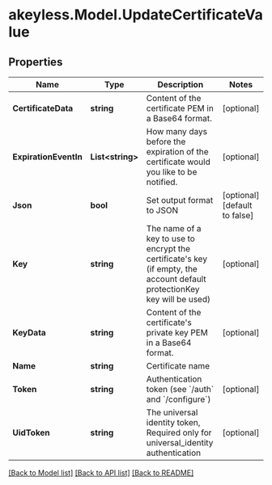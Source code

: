# akeyless.Model.UpdateCertificateValue

## Properties

Name | Type | Description | Notes
------------ | ------------- | ------------- | -------------
**CertificateData** | **string** | Content of the certificate PEM in a Base64 format. | [optional] 
**ExpirationEventIn** | **List&lt;string&gt;** | How many days before the expiration of the certificate would you like to be notified. | [optional] 
**Json** | **bool** | Set output format to JSON | [optional] [default to false]
**Key** | **string** | The name of a key to use to encrypt the certificate&#39;s key (if empty, the account default protectionKey key will be used) | [optional] 
**KeyData** | **string** | Content of the certificate&#39;s private key PEM in a Base64 format. | [optional] 
**Name** | **string** | Certificate name | 
**Token** | **string** | Authentication token (see &#x60;/auth&#x60; and &#x60;/configure&#x60;) | [optional] 
**UidToken** | **string** | The universal identity token, Required only for universal_identity authentication | [optional] 

[[Back to Model list]](../README.md#documentation-for-models) [[Back to API list]](../README.md#documentation-for-api-endpoints) [[Back to README]](../README.md)

